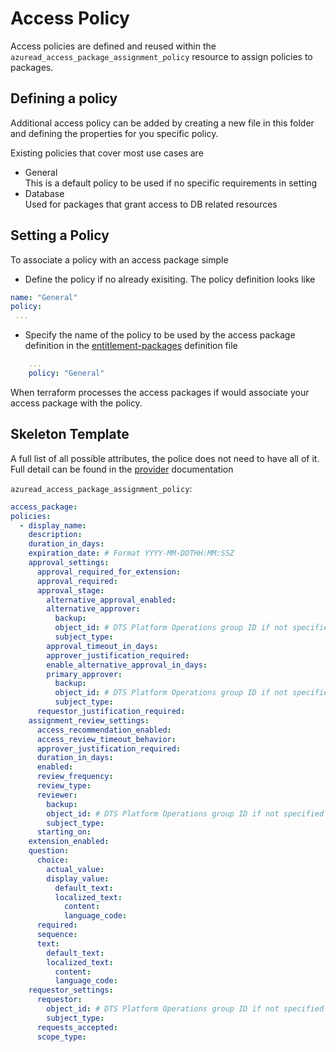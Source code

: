 # Access Policy 
Access policies are defined and reused within the `azuread_access_package_assignment_policy` resource
to assign policies to packages.

## Defining a policy
Additional access policy can be added by creating a new file in this folder and
defining the properties for you specific policy.

Existing policies that cover most use cases are
- General <br>
  This is a default policy to be used if no specific requirements in setting
- Database<br>
  Used for packages that grant access to DB related resources

## Setting a Policy
To associate a policy with an access package simple
- Define the policy if no already exisiting. The policy definition looks like
  
```yaml
name: "General"
policy:
 ...
```

- Specify the name of the policy to be used by the access package definition in the [entitlement-packages](../entitlement-packages.yml) definition file

```yaml
    ...
    policy: "General"
```

When terraform processes the access packages if would associate your access package with the policy.

## Skeleton Template
A full list of all possible attributes, the police does not need to have all of it. Full detail
can be found in the [provider](https://registry.terraform.io/providers/hashicorp/azuread/latest/docs/resources/access_package_assignment_policy) documentation

`azuread_access_package_assignment_policy`:

```yaml
access_package: 
policies:
  - display_name: 
    description: 
    duration_in_days: 
    expiration_date: # Format YYYY-MM-DDTHH:MM:SSZ
    approval_settings:
      approval_required_for_extension:
      approval_required:
      approval_stage:
        alternative_approval_enabled:
        alternative_approver:
          backup:
          object_id: # DTS Platform Operations group ID if not specified
          subject_type:
        approval_timeout_in_days:
        approver_justification_required:
        enable_alternative_approval_in_days:
        primary_approver:
          backup:
          object_id: # DTS Platform Operations group ID if not specified
          subject_type:
      requestor_justification_required:
    assignment_review_settings:
      access_recommendation_enabled:
      access_review_timeout_behavior:
      approver_justification_required:
      duration_in_days:
      enabled:
      review_frequency:
      review_type:
      reviewer:
        backup:
        object_id: # DTS Platform Operations group ID if not specified
        subject_type:
      starting_on:
    extension_enabled:
    question:
      choice:
        actual_value:
        display_value:
          default_text:
          localized_text:
            content:
            language_code:
      required:
      sequence:
      text:
        default_text:
        localized_text:
          content:
          language_code:
    requestor_settings:
      requestor:
        object_id: # DTS Platform Operations group ID if not specified
        subject_type:
      requests_accepted:
      scope_type:
```
